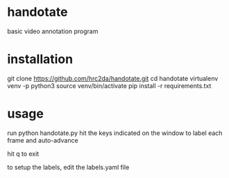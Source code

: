 # handotate
basic video annotation program

# installation

git clone https://github.com/hrc2da/handotate.git
cd handotate
virtualenv venv -p python3
source venv/bin/activate
pip install -r requirements.txt

# usage
run python handotate.py
hit the keys indicated on the window to label each frame and auto-advance

hit q to exit

to setup the labels, edit the labels.yaml file
